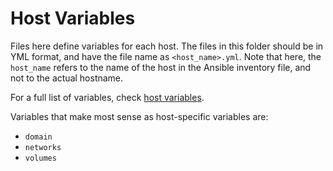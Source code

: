 # Host Variables

Files here define variables for each host. The files in this folder should be in YML format, and have the file name as `<host_name>.yml`. Note that here, the `host_name` refers to the name of the host in the Ansible inventory file, and not to the actual hostname.

For a full list of variables, check [host variables](../docs/host_vars.md).

Variables that make most sense as host-specific variables are:
- `domain`
- `networks`
- `volumes`